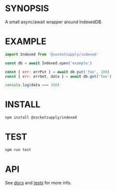# SYNOPSIS

A small async/await wrapper around IndexedDB.

# EXAMPLE

```js
import Indexed from '@socketsupply/indexed'

const db = await Indexed.open('example')

const { err: errPut } = await db.put('foo', 100)
const { err: errGet, data } = await db.get('foo')

console.log(data === 100)
```

# INSTALL

```bash
npm install @socketsupply/indexed
```

# TEST

```bash
npm run test
```

# API

See [docs](./docs/index.md) and [tests](./test/test.js) for more info.
